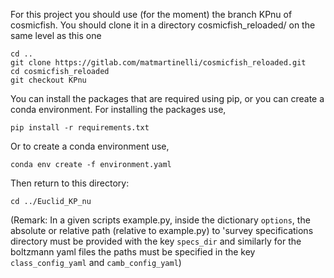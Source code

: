 For this project you should use (for the moment) the branch KPnu of cosmicfish. You should clone it in a directory cosmicfish_reloaded/ on the same level as this one

    cd ..
    git clone https://gitlab.com/matmartinelli/cosmicfish_reloaded.git
    cd cosmicfish_reloaded
    git checkout KPnu

You can install the packages that are required using pip, or you can create a conda environment. For installing the packages use,

    pip install -r requirements.txt

Or to create a conda environment use,

    conda env create -f environment.yaml

Then return to this directory:

    cd ../Euclid_KP_nu

(Remark: In a given scripts example.py, inside the dictionary `options`, the absolute or relative path (relative to example.py) to 'survey specifications directory must be provided with the key `specs_dir` and similarly for the boltzmann yaml files the paths must be specified in the key `class_config_yaml` and `camb_config_yaml`)
